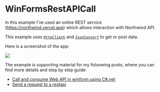 # WinFormsRestAPICall


In this example I've used an online REST service (https://northwind.vercel.app) which allows interaction with Northwind API.

This example uses [`HttpClient`](https://learn.microsoft.com/en-us/dotnet/api/system.net.http.httpclient?view=net-7.0&WT.mc_id=DT-MVP-5003235) and [`JsonConvert`](https://www.newtonsoft.com/json/help/html/t_newtonsoft_json_jsonconvert.htm) to get or post data. 

Here is a screenshot of the app: 

![](https://learn.microsoft.com/api/attachments/d5c70685-edb5-4dea-8c46-bf0b85866159?platform=QnA)

The example is supporting material for my foloowing posts, where you can find more details and step by step guide:

- [Call and consume Web API in winform using C#.net](https://stackoverflow.com/a/75139566/3110834)
- [Send a request to a restapi](https://learn.microsoft.com/en-us/answers/questions/edit/1180617/answer/1177598)
